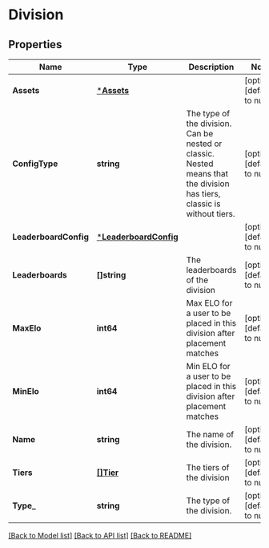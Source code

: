 # Division

## Properties
Name | Type | Description | Notes
------------ | ------------- | ------------- | -------------
**Assets** | [***Assets**](Assets.md) |  | [optional] [default to null]
**ConfigType** | **string** | The type of the division. Can be nested or classic. Nested means that the division has tiers, classic is without tiers. | [optional] [default to null]
**LeaderboardConfig** | [***LeaderboardConfig**](LeaderboardConfig.md) |  | [optional] [default to null]
**Leaderboards** | **[]string** | The leaderboards of the division | [optional] [default to null]
**MaxElo** | **int64** | Max ELO for a user to be placed in this division after placement matches | [optional] [default to null]
**MinElo** | **int64** | Min ELO for a user to be placed in this division after placement matches | [optional] [default to null]
**Name** | **string** | The name of the division. | [optional] [default to null]
**Tiers** | [**[]Tier**](Tier.md) | The tiers of the division | [optional] [default to null]
**Type_** | **string** | The type of the division. | [optional] [default to null]

[[Back to Model list]](../README.md#documentation-for-models) [[Back to API list]](../README.md#documentation-for-api-endpoints) [[Back to README]](../README.md)


